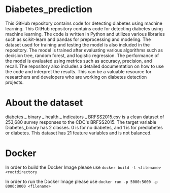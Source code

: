 # Diabetes_prediction
This GitHub repository contains code for detecting diabetes using machine learning. This GitHub repository contains code for detecting diabetes using machine learning. The code is written in Python and utilizes various libraries such as scikit-learn and pandas for preprocessing and modeling. The dataset used for training and testing the model is also included in the repository. The model is trained after evaluating various algorithms such as decision tree, random forest, and logistic regression. The performance of the model is evaluated using metrics such as accuracy, precision, and recall. The repository also includes a detailed documentation on how to use the code and interpret the results. This can be a valuable resource for researchers and developers who are working on diabetes detection projects.
# About the dataset
diabetes _ binary _ health _ indicators _ BRFSS2015.csv is a clean dataset of 253,680 survey responses to the CDC's BRFSS2015. The target variable Diabetes_binary has 2 classes. 0 is for no diabetes, and 1 is for prediabetes or diabetes. This dataset has 21 feature variables and is not balanced.
# Docker
In order to build the Docker Image please use 
`docker build -t <filename> <rootdirectory`

In order to run the Docker Image please use 
`docker run -p 5000:5000 -p 8000:8000 <filename>`
